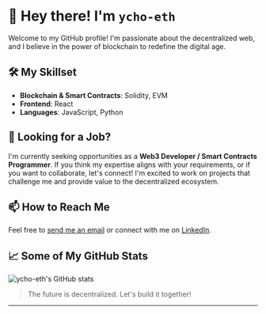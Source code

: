 # 👋 Hey there! I'm `ycho-eth`

Welcome to my GitHub profile! I'm passionate about the decentralized web, and I believe in the power of blockchain to redefine the digital age. 

## 🛠️ My Skillset
- **Blockchain & Smart Contracts**: Solidity, EVM
- **Frontend**: React
- **Languages**: JavaScript, Python

## 💼 Looking for a Job?

I'm currently seeking opportunities as a **Web3 Developer / Smart Contracts Programmer**. If you think my expertise aligns with your requirements, or if you want to collaborate, let's connect! I'm excited to work on projects that challenge me and provide value to the decentralized ecosystem.

## 📫 How to Reach Me

Feel free to [send me an email](mailto:ychooeth@gmail.com) or connect with me on [LinkedIn](www.linkedin.com/in/vladislav-zavtur-b4a794283).

## 📈 Some of My GitHub Stats

![ycho-eth's GitHub stats](https://github-readme-stats.vercel.app/api?username=ycho-eth&show_icons=true&theme=radical)

> The future is decentralized. Let's build it together!

---
